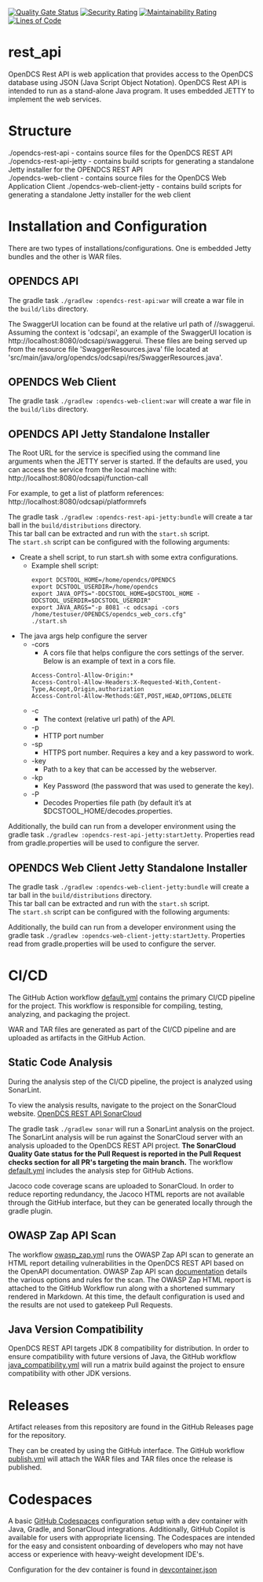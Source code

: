 [![Quality Gate Status](https://sonarcloud.io/api/project_badges/measure?project=opendcs_rest_api&metric=alert_status)](https://sonarcloud.io/summary/new_code?id=opendcs_rest_api)
[![Security Rating](https://sonarcloud.io/api/project_badges/measure?project=opendcs_rest_api&metric=security_rating)](https://sonarcloud.io/summary/new_code?id=opendcs_rest_api)
[![Maintainability Rating](https://sonarcloud.io/api/project_badges/measure?project=opendcs_rest_api&metric=sqale_rating)](https://sonarcloud.io/summary/new_code?id=opendcs_rest_api)
[![Lines of Code](https://sonarcloud.io/api/project_badges/measure?project=opendcs_rest_api&metric=ncloc)](https://sonarcloud.io/summary/new_code?id=opendcs_rest_api)

# rest_api
OpenDCS Rest API is web application that provides access to the OpenDCS database using JSON (Java Script Object Notation).
OpenDCS Rest API is intended to run as a stand-alone Java program. It uses embedded JETTY to implement the web services.

# Structure
./opendcs-rest-api - contains source files for the OpenDCS REST API
./opendcs-rest-api-jetty - contains build scripts for generating a standalone Jetty installer for the OPENDCS REST API   
./opendcs-web-client - contains source files for the OpenDCS Web Application Client
./opendcs-web-client-jetty - contains build scripts for generating a standalone Jetty installer for the web client


# Installation and Configuration
There are two types of installations/configurations.  One is embedded Jetty bundles and the other is WAR files.

## OPENDCS API
The gradle task `./gradlew :opendcs-rest-api:war` will create a war file in the `build/libs` directory.

The SwaggerUI location can be found at the relative url path of /<context>/swaggerui.
Assuming the context is 'odcsapi', an example of the SwaggerUI location is http://localhost:8080/odcsapi/swaggerui.
These files are being served up from the resource file 'SwaggerResources.java' file located at 
'src/main/java/org/opendcs/odcsapi/res/SwaggerResources.java'.

## OPENDCS Web Client
The gradle task `./gradlew :opendcs-web-client:war` will create a war file in the `build/libs` directory.

##	OPENDCS API Jetty Standalone Installer

The Root URL for the service is specified using the command line arguments when the JETTY server is started. If the defaults are used, you can access the service from the local machine with:
http://localhost:8080/odcsapi/function-call

For example, to get a list of platform references:
http://localhost:8080/odcsapi/platformrefs

The gradle task `./gradlew :opendcs-rest-api-jetty:bundle` will create a tar ball in the `build/distributions` directory.  
This tar ball can be extracted and run with the `start.sh` script.  
The `start.sh` script can be configured with the following arguments:

-	Create a shell script, to run start.sh with some extra configurations.
     - Example shell script:
        ```
        export DCSTOOL_HOME=/home/opendcs/OPENDCS
        export DCSTOOL_USERDIR=/home/opendcs
        export JAVA_OPTS="-DDCSTOOL_HOME=$DCSTOOL_HOME -DDCSTOOL_USERDIR=$DCSTOOL_USERDIR"
        export JAVA_ARGS="-p 8081 -c odcsapi -cors /home/testuser/OPENDCS/opendcs_web_cors.cfg"
        ./start.sh
        ```
- The java args help configure the server
     - -cors
          -	A cors file that helps configure the cors settings of the server.  Below is an example of text in a cors file.
          ```
          Access-Control-Allow-Origin:*
          Access-Control-Allow-Headers:X-Requested-With,Content-Type,Accept,Origin,authorization
          Access-Control-Allow-Methods:GET,POST,HEAD,OPTIONS,DELETE
          ```
     - -c
       - The context (relative url path) of the API.
  - -p
      - HTTP port number
  - -sp
    - HTTPS port number.  Requires a key and a key password to work.
  - -key
    - Path to a key that can be accessed by the webserver.
  - -kp
    - Key Password (the password that was used to generate the key).
  - -P
    - Decodes Properties file path (by default it’s at $DCSTOOL_HOME/decodes.properties.

Additionally, the build can run from a developer environment using the gradle task `./gradlew :opendcs-rest-api-jetty:startJetty`.
Properties read from gradle.properties will be used to configure the server.

##	OPENDCS Web Client Jetty Standalone Installer
The gradle task `./gradlew :opendcs-web-client-jetty:bundle` will create a tar ball in the `build/distributions` directory.  
This tar ball can be extracted and run with the `start.sh` script.  
The `start.sh` script can be configured with the following arguments:

Additionally, the build can run from a developer environment using the gradle task `./gradlew :opendcs-web-client-jetty:startJetty`.
Properties read from gradle.properties will be used to configure the server.

# CI/CD
The GitHub Action workflow [default.yml](./.github/workflows/default.yml) contains the primary CI/CD pipeline for the project.
This workflow is responsible for compiling, testing, analyzing, and packaging the project.

WAR and TAR files are generated as part of the CI/CD pipeline and are uploaded as artifacts in the GitHub Action.

## Static Code Analysis
During the analysis step of the CI/CD pipeline, the project is analyzed using SonarLint.

To view the analysis results, navigate to the project on the SonarCloud website. 
[OpenDCS REST API SonarCloud](https://sonarcloud.io/project/overview?id=opendcs_rest_api)

The gradle task `./gradlew sonar` will run a SonarLint analysis on the project.  
The SonarLint analysis will be run against the SonarCloud server with an analysis uploaded to the OpenDCS REST API project.
**The SonarCloud Quality Gate status for the Pull Request is reported in the Pull Request checks section for all PR's targeting the main branch.**
The workflow [default.yml](./.github/workflows/default.yml) includes the analysis step for GitHub Actions.

Jacoco code coverage scans are uploaded to SonarCloud. In order to reduce reporting redundancy, the Jacoco HTML reports are 
not available through the GitHub interface, but they can be generated locally through the gradle plugin.

## OWASP Zap API Scan
The workflow [owasp_zap.yml](./.github/workflows/owasp_zap.yml) runs the OWASP Zap API scan to generate an HTML report
detailing vulnerabilities in the OpenDCS REST API based on the OpenAPI documentation. OWASP Zap API scan 
[documentation](https://www.zaproxy.org/docs/docker/api-scan/) details the various options and rules for the scan.
The OWASP Zap HTML report is attached to the GitHub Workflow run along with a shortened summary rendered in Markdown.
At this time, the default configuration is used and the results are not used to gatekeep Pull Requests.

## Java Version Compatibility
OpenDCS REST API targets JDK 8 compatibility for distribution. 
In order to ensure compatibility with future versions of Java, the GitHub workflow [java_compatibility.yml](./.github/workflows/java_compatibility.yml)
will run a matrix build against the project to ensure compatibility with other JDK versions.

# Releases
Artifact releases from this repository are found in the GitHub Releases page for the repository. 

They can be created by using the GitHub interface. 
The GitHub workflow [publish.yml](./.github/workflows/publish.yml) will attach the WAR files and TAR files once the release is published.

# Codespaces
A basic [GitHub Codespaces](https://docs.github.com/en/codespaces/overview) configuration setup with a dev container with
Java, Gradle, and SonarCloud integrations. Additionally, GitHub Copilot is available for users with appropriate licensing.
The Codespaces are intended for the easy and consistent onboarding of developers who may not have access or experience with
heavy-weight development IDE's.

Configuration for the dev container is found in [devcontainer.json](./.devcontainer/devcontainer.json)
